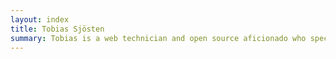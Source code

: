 ```yaml
---
layout: index
title: Tobias Sjösten
summary: Tobias is a web technician and open source aficionado who specializes in PHP and Linux. A geek, plain and simple.
---
```


